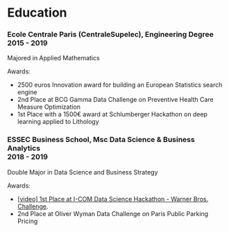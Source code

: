 # Education

### Ecole Centrale Paris (CentraleSupelec), Engineering Degree <div class="right">2015 - 2019</div>

Majored in Applied Mathematics

Awards:
- 2500 euros Innovation award for building an European Statistics search engine
- 2nd Place at BCG Gamma Data Challenge on Preventive Health Care Measure Optimization
- 1st Place with a 1500€ award at Schlumberger Hackathon on deep learning applied to Lithology


### ESSEC Business School, Msc Data Science & Business Analytics<div class="right">2018 - 2019</div>

Double Major in Data Science and Business Strategy

Awards:
- [[video] 1st Place at I-COM Data Science Hackathon - Warner Bros. Challenge](https://www.youtube.com/watch?v=M7GXZ3cjviM).
- 2nd Place at Oliver Wyman Data Challenge on Paris Public Parking Pricing 